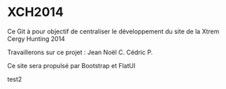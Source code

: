 XCH2014
=======

Ce Git à pour objectif de centraliser le développement du site de la
Xtrem Cergy Hunting 2014 

Travaillerons sur ce projet :
Jean Noël C.
Cédric P.

Ce site sera propulsé par Bootstrap et FlatUI 

test2
